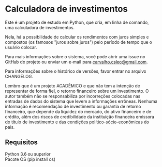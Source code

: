 Calculadora de investimentos  
=============================
Este é um projeto de estudo em Python, que cria, em linha de comando, uma calculadora de investimentos.
  
Nela, há a possibilidade de calcular os rendimentos com juros simples e compostos (os famosos "juros sobre juros") pelo período de tempo que o usuário colocar.  

Para mais informações sobre o sistema, você pode abrir uma issue no GitHub do projeto ou enviar um e-mail para <carvalho.csleo@gmail.com>.  

Para informações sobre o histórico de versões, favor entrar no arquivo CHANGELOG.

Lembro que é um projeto ACADÊMICO e que não tem a intenção de representar de forma fiel, o retorno financeiro sobre um investimento. O autor também não se responsabiliza por incorreções colocadas nas entradas de dados do sistema que levem a informações errôneas. Nenhuma informação é recomendação de investimento ou garantia de retorno financeiro, que depende da liquidez do mercado, do ativo financeiro e de crédito, além dos riscos de credibilidade da instituição financeira emissora do título de investimento e das condições político-sócio-econômicas do país.  
  
Requisitos
----------  

Python 3.6 ou superior  
Pacote OS (pip install os)